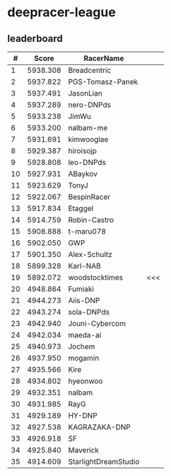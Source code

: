 # deepracer-league

## leaderboard

<!-- leaderboard -->
| # | Score | RacerName |   |
| - | ----- | --------- | - |
| 1 | 5938.308 | Breadcentric | |
| 2 | 5937.822 | PGS-Tomasz-Panek | |
| 3 | 5937.491 | JasonLian | |
| 4 | 5937.289 | nero-DNPds | |
| 5 | 5933.238 | JimWu | |
| 6 | 5933.200 | nalbam-me | |
| 7 | 5931.691 | kimwooglae | |
| 8 | 5929.387 | hiroisojp | |
| 9 | 5928.808 | leo-DNPds | |
| 10 | 5927.931 | ABaykov | |
| 11 | 5923.629 | TonyJ | |
| 12 | 5922.067 | BespinRacer | |
| 13 | 5917.834 | Etaggel | |
| 14 | 5914.759 | Robin-Castro | |
| 15 | 5908.888 | t-maru078 | |
| 16 | 5902.050 | GWP | |
| 17 | 5901.350 | Alex-Schultz | |
| 18 | 5899.328 | Karl-NAB | |
| 19 | 5892.072 | woodstocktimes | <<< |
| 20 | 4948.864 | Fumiaki | |
| 21 | 4944.273 | Aiis-DNP | |
| 22 | 4943.274 | sola-DNPds | |
| 23 | 4942.940 | Jouni-Cybercom | |
| 24 | 4942.034 | maeda-ai | |
| 25 | 4940.973 | Jochem | |
| 26 | 4937.950 | mogamin | |
| 27 | 4935.566 | Kire | |
| 28 | 4934.802 | hyeonwoo | |
| 29 | 4932.351 | nalbam | |
| 30 | 4931.985 | RayG | |
| 31 | 4929.189 | HY-DNP | |
| 32 | 4927.538 | KAGRAZAKA-DNP | |
| 33 | 4926.918 | SF | |
| 34 | 4925.840 | Maverick | |
| 35 | 4914.609 | StarlightDreamStudio | |
